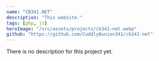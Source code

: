 ```yaml
---
name: "CB341.NET"
description: "This website."
tags: [php, js]
heroImage: "/src/assets/projects/cb341-net.webp"
github: "https://github.com/CuddlyBunion341/cb341-net"
---
```

There is no description for this project yet.

